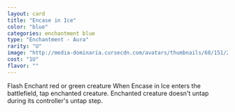 ```yaml
---
layout: card
title: "Encase in Ice"
color: "blue"
categories: enchantment blue
type: "Enchantment - Aura"
rarity: "U"
image: "http://media-dominaria.cursecdn.com/avatars/thumbnails/68/151/200/283/635614919405321511.png"
cost: "1U"
flavor: ""
---
```


Flash
Enchant red or green creature
When Encase in Ice enters the battlefield, tap enchanted creature.
Enchanted creature doesn't untap during its controller's untap step.
